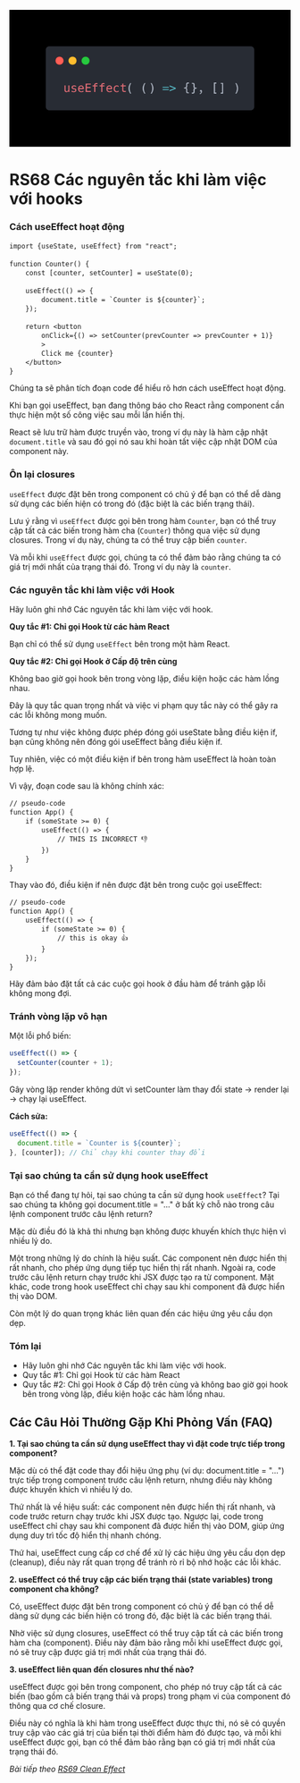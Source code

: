 ![Create-HTML-1](images/effect.webp) 

# RS68 Các nguyên tắc khi làm việc với hooks

### Cách useEffect hoạt động

```
import {useState, useEffect} from "react";

function Counter() {
    const [counter, setCounter] = useState(0);

    useEffect(() => {
        document.title = `Counter is ${counter}`;
    });
    
    return <button 
        onClick={() => setCounter(prevCounter => prevCounter + 1)}
        >
        Click me {counter}
    </button>
}
```

Chúng ta sẽ phân tích đoạn code để hiểu rõ hơn cách useEffect hoạt động.

Khi bạn gọi useEffect, bạn đang thông báo cho React rằng component cần thực hiện một số công việc sau mỗi lần hiển thị.

React sẽ lưu trữ hàm được truyền vào, trong ví dụ này là hàm cập nhật `document.title` và sau đó gọi nó sau khi hoàn tất việc cập nhật DOM của component này.

### Ôn lại closures

`useEffect` được đặt bên trong component có chủ ý để bạn có thể dễ dàng sử dụng các biến hiện có trong đó (đặc biệt là các biến trạng thái).

Lưu ý rằng vì `useEffect` được gọi bên trong hàm `Counter`, bạn có thể truy cập tất cả các biến trong hàm cha (`Counter`) thông qua việc sử dụng closures. Trong ví dụ này, chúng ta có thể truy cập biến `counter`.

Và mỗi khi `useEffect` được gọi, chúng ta có thể đảm bảo rằng chúng ta có giá trị mới nhất của trạng thái đó. Trong ví dụ này là `counter`.

### Các nguyên tắc khi làm việc với Hook

Hãy luôn ghi nhớ Các nguyên tắc khi làm việc với hook.

**Quy tắc #1: Chỉ gọi Hook từ các hàm React**

Bạn chỉ có thể sử dụng `useEffect` bên trong một hàm React.

**Quy tắc #2: Chỉ gọi Hook ở Cấp độ trên cùng**

Không bao giờ gọi hook bên trong vòng lặp, điều kiện hoặc các hàm lồng nhau.

Đây là quy tắc quan trọng nhất và việc vi phạm quy tắc này có thể gây ra các lỗi không mong muốn.

Tương tự như việc không được phép đóng gói useState bằng điều kiện if, bạn cũng không nên đóng gói useEffect bằng điều kiện if.

Tuy nhiên, việc có một điều kiện if bên trong hàm useEffect là hoàn toàn hợp lệ.

Vì vậy, đoạn code sau là không chính xác:

```
// pseudo-code
function App() {
    if (someState >= 0) {
        useEffect(() => {
            // THIS IS INCORRECT 👎
        })
    }
}
```

Thay vào đó, điều kiện if nên được đặt bên trong cuộc gọi useEffect:

```
// pseudo-code
function App() {
    useEffect(() => {
        if (someState >= 0) {
            // this is okay 👍
        }
    });
}
```

Hãy đảm bảo đặt tất cả các cuộc gọi hook ở đầu hàm để tránh gặp lỗi không mong đợi.

### Tránh vòng lặp vô hạn

Một lỗi phổ biến:

```jsx
useEffect(() => {
  setCounter(counter + 1);
});
```

Gây vòng lặp render không dứt vì setCounter làm thay đổi state → render lại → chạy lại useEffect.

**Cách sửa:**

```jsx
useEffect(() => {
  document.title = `Counter is ${counter}`;
}, [counter]); // Chỉ chạy khi counter thay đổi
```

### Tại sao chúng ta cần sử dụng hook useEffect

Bạn có thể đang tự hỏi, tại sao chúng ta cần sử dụng hook `useEffect`? Tại sao chúng ta không gọi document.title = "..." ở bất kỳ chỗ nào trong câu lệnh component trước câu lệnh return?

Mặc dù điều đó là khả thi nhưng bạn không được khuyến khích thực hiện vì nhiều lý do.

Một trong những lý do chính là hiệu suất. Các component nên được hiển thị rất nhanh, cho phép ứng dụng tiếp tục hiển thị rất nhanh. Ngoài ra, code trước câu lệnh return chạy trước khi JSX được tạo ra từ component. Mặt khác, code trong hook useEffect chỉ chạy sau khi component đã được hiển thị vào DOM.

Còn một lý do quan trọng khác liên quan đến các hiệu ứng yêu cầu dọn dẹp.

### Tóm lại

- Hãy luôn ghi nhớ Các nguyên tắc khi làm việc với hook.
- Quy tắc #1: Chỉ gọi Hook từ các hàm React
- Quy tắc #2: Chỉ gọi Hook ở Cấp độ trên cùng và không bao giờ gọi hook bên trong vòng lặp, điều kiện hoặc các hàm lồng nhau.

## Các Câu Hỏi Thường Gặp Khi Phỏng Vấn (FAQ) 

**1. Tại sao chúng ta cần sử dụng useEffect thay vì đặt code trực tiếp trong component?**

Mặc dù có thể đặt code thay đổi hiệu ứng phụ (ví dụ: document.title = "...") trực tiếp trong component trước câu lệnh return, nhưng điều này không được khuyến khích vì nhiều lý do. 

Thứ nhất là về hiệu suất: các component nên được hiển thị rất nhanh, và code trước return chạy trước khi JSX được tạo. Ngược lại, code trong useEffect chỉ chạy sau khi component đã được hiển thị vào DOM, giúp ứng dụng duy trì tốc độ hiển thị nhanh chóng. 

Thứ hai, useEffect cung cấp cơ chế để xử lý các hiệu ứng yêu cầu dọn dẹp (cleanup), điều này rất quan trọng để tránh rò rỉ bộ nhớ hoặc các lỗi khác.

**2. useEffect có thể truy cập các biến trạng thái (state variables) trong component cha không?**

Có, useEffect được đặt bên trong component có chủ ý để bạn có thể dễ dàng sử dụng các biến hiện có trong đó, đặc biệt là các biến trạng thái. 

Nhờ việc sử dụng closures, useEffect có thể truy cập tất cả các biến trong hàm cha (component). Điều này đảm bảo rằng mỗi khi useEffect được gọi, nó sẽ truy cập được giá trị mới nhất của trạng thái đó.

**3. useEffect liên quan đến closures như thế nào?**

useEffect được gọi bên trong component, cho phép nó truy cập tất cả các biến (bao gồm cả biến trạng thái và props) trong phạm vi của component đó thông qua cơ chế closure. 

Điều này có nghĩa là khi hàm trong useEffect được thực thi, nó sẽ có quyền truy cập vào các giá trị của biến tại thời điểm hàm đó được tạo, và mỗi khi useEffect được gọi, bạn có thể đảm bảo rằng bạn có giá trị mới nhất của trạng thái đó.






*Bài tiếp theo [RS69 Clean Effect](/lesson/session/session_069_effect_clean.md)*